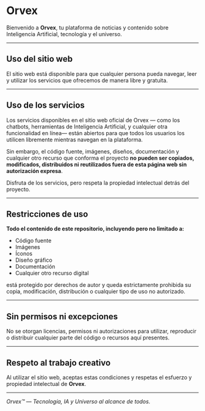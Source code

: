 # Orvex

Bienvenido a **Orvex**, tu plataforma de noticias y contenido sobre Inteligencia Artificial, tecnología y el universo.

---

## Uso del sitio web

El sitio web está disponible para que cualquier persona pueda navegar, leer y utilizar los servicios que ofrecemos de manera libre y gratuita.

---

## Uso de los servicios

Los servicios disponibles en el sitio web oficial de Orvex — como los chatbots, herramientas de Inteligencia Artificial, y cualquier otra funcionalidad en línea—  están abiertos para que todos los usuarios los utilicen libremente mientras navegan en la plataforma.

Sin embargo, el código fuente, imágenes, diseños, documentación y cualquier otro recurso que conforma el proyecto **no pueden ser copiados, modificados, distribuidos ni reutilizados fuera de esta página web sin autorización expresa**.

Disfruta de los servicios, pero respeta la propiedad intelectual detrás del proyecto.

---

## Restricciones de uso

**Todo el contenido de este repositorio, incluyendo pero no limitado a:**

- Código fuente  
- Imágenes  
- Íconos  
- Diseño gráfico  
- Documentación  
- Cualquier otro recurso digital

está protegido por derechos de autor y queda estrictamente prohibida su copia, modificación, distribución o cualquier tipo de uso no autorizado.

---

## Sin permisos ni excepciones

No se otorgan licencias, permisos ni autorizaciones para utilizar, reproducir o distribuir cualquier parte del código o recursos aquí presentes.

---

## Respeto al trabajo creativo

Al utilizar el sitio web, aceptas estas condiciones y respetas el esfuerzo y propiedad intelectual de **Orvex**.

---

*Orvex™ — Tecnología, IA y Universo al alcance de todos.*
